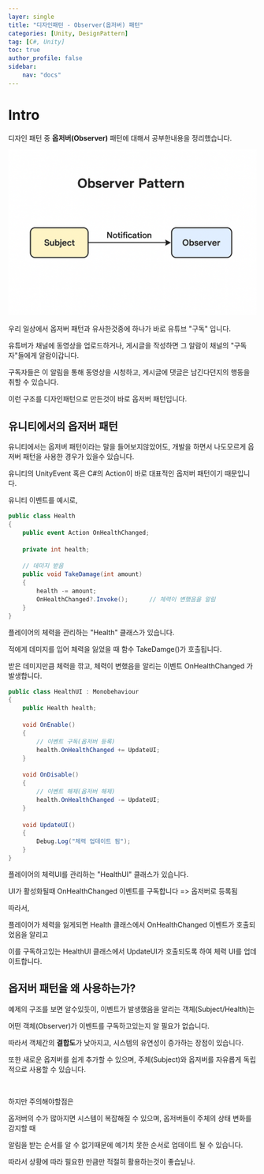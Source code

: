 ```yaml
---
layer: single
title: "디자인패턴 - Observer(옵저버) 패턴"
categories: [Unity, DesignPattern]
tag: [C#, Unity]
toc: true
author_profile: false
sidebar: 
    nav: "docs"
---
```



# Intro

디자인 패턴 중 **옵저버(Observer)** 패턴에 대해서 공부한내용을 정리했습니다.

![image](/images/2025/2025-04-24/capture_1.PNG)

우리 일상에서 옵저버 패턴과 유사한것중에 하나가 바로 유튜브 "구독" 입니다.

유튜버가 채널에 동영상을 업로드하거나, 게시글을 작성하면 그 알람이 채널의 "구독자"들에게 알람이갑니다.

구독자들은 이 알림을 통해 동영상을 시청하고, 게시글에 댓글은 남긴다던지의 행동을 취할 수 있습니다.

이런 구조를 디자인패턴으로 만든것이 바로 옵저버 패턴입니다.


## 유니티에서의 옵저버 패턴

유니티에서는 옵저버 패턴이라는 말을 들어보지않았어도, 개발을 하면서 나도모르게 옵저버 패턴을 사용한 경우가 있을수 있습니다.

유니티의 UnityEvent 혹은 C#의 Action이 바로 대표적인 옵저버 패턴이기 때문입니다.

유니티 이벤트를 예시로,

```c#
public class Health
{
    public event Action OnHealthChanged;

    private int health;

    // 데미지 받음
    public void TakeDamage(int amount)
    {
        health -= amount;
        OnHealthChanged?.Invoke();      // 체력이 변했음을 알림
    }
}
```

플레이어의 체력을 관리하는 "Health" 클래스가 있습니다.

적에게 데미지를 입어 체력을 잃었을 때 함수 TakeDamge()가 호출됩니다.

받은 데미지만큼 체력을 깎고, 체력이 변했음을 알리는 이벤트 OnHealthChanged 가 발생합니다.

```c#
public class HealthUI : Monobehaviour
{
    public Health health;

    void OnEnable()
    {
        // 이벤트 구독(옵저버 등록)
        health.OnHealthChanged += UpdateUI;
    }

    void OnDisable()
    {
        // 이벤트 해제(옵저버 해제)
        health.OnHealthChanged -= UpdateUI;
    }

    void UpdateUI()
    {
        Debug.Log("체력 업데이트 됨");
    }
}
```

플레이어의 체력UI를 관리하는 "HealthUI" 클래스가 있습니다.

UI가 활성화될때 OnHealthChanged 이벤트를 구독합니다 => 옵저버로 등록됨

따라서,

플레이어가 체력을 잃게되면 Health 클래스에서 OnHealthChanged 이벤트가 호출되었음을 알리고

이를 구독하고있는 HealthUI 클래스에서 UpdateUI가 호출되도록 하여 체력 UI를 업데이트합니다.


## 옵저버 패턴을 왜 사용하는가?

예제의 구조를 보면 알수있듯이, 이벤트가 발생했음을 알리는 객체(Subject/Health)는 

어떤 객체(Observer)가 이벤트를 구독하고있는지 알 필요가 없습니다.

따라서 객체간의 **결합도**가 낮아지고, 시스템의 유연성이 증가하는 장점이 있습니다.

또한 새로운 옵저버를 쉽게 추가할 수 있으며, 주체(Subject)와 옵저버를 자유롭게 독립적으로 사용할 수 있습니다.

<br>

하지만 주의해야할점은

옵저버의 수가 많아지면 시스템이 복잡해질 수 있으며, 옵저버들이 주체의 상태 변화를 감지할 때 

알림을 받는 순서를 알 수 없기때문에 예기치 못한 순서로 업데이트 될 수 있습니다.

따라서 상황에 따라 필요한 만큼만 적절히 활용하는것이 좋습닏나.

